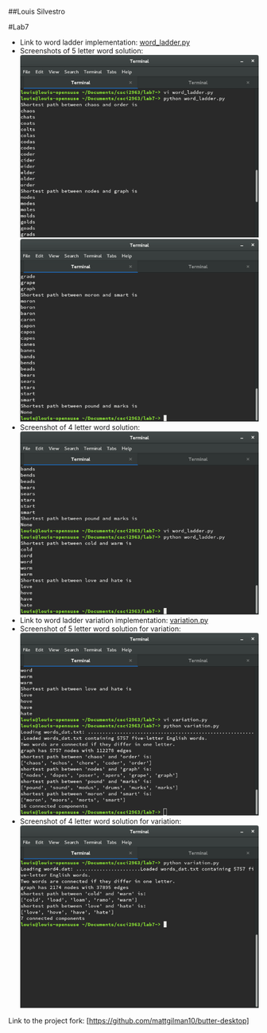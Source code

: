 ##Louis Silvestro

#Lab7

* Link to word ladder implementation: [word_ladder.py](word_ladder.py)
* Screenshots of 5 letter word solution: ![five_letter](images/5word_ladder_1.png)
  ![five_letter](images/5word_ladder_2.png)
* Screenshot of 4 letter word solution: ![four_letter](images/4word_ladder.png)
* Link to word ladder variation implementation: [variation.py](variation.py)
* Screenshot of 5 letter word solution for variation: ![five_letter_var](images/5word_var.png)
* Screenshot of 4 letter word solution for variation: ![four_letter_var](images/4word_var.png)

Link to the project fork: [https://github.com/mattgilman10/butter-desktop]
